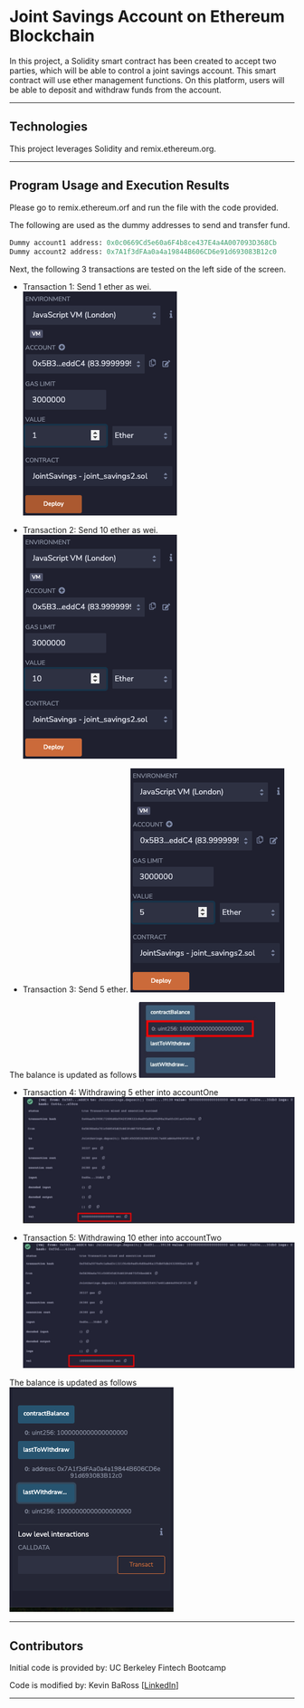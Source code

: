# Joint Savings Account on Ethereum Blockchain

In this project, a Solidity smart contract has been created to accept two parties, which will be able to control a joint savings account. This smart contract will use ether management functions. On this platform, users will be able to deposit and withdraw funds from the account.

---

## Technologies

This project leverages Solidity and remix.ethereum.org.

---

## Program Usage and Execution Results

Please go to remix.ethereum.orf and run the file with the code provided.

The following are used as the dummy addresses to send and transfer fund.

```Python
Dummy account1 address: 0x0c0669Cd5e60a6F4b8ce437E4a4A007093D368Cb
Dummy account2 address: 0x7A1f3dFAa0a4a19844B606CD6e91d693083B12c0
```

Next, the following 3 transactions are tested on the left side of the screen.

- Transaction 1: Send 1 ether as wei.
![ScreenShot1](Execution_Results/scr20.1.png)

- Transaction 2: Send 10 ether as wei.
![ScreenShot2](Execution_Results/scr20.2.png)

- Transaction 3: Send 5 ether.
![ScreenShot3](Execution_Results/scr20.3.png)

The balance is updated as follows
![ScreenShot4](Execution_Results/scr20.4.png)

- Transaction 4: Withdrawing 5 ether into accountOne
![ScreenShot5](Execution_Results/scr20.5.png)

- Transaction 5: Withdrawing 10 ether into accountTwo
![ScreenShot6](Execution_Results/scr20.6.png)

The balance is updated as follows
![ScreenShot7](Execution_Results/scr20.7.png)


  

---

## Contributors

Initial code is provided by: UC Berkeley Fintech Bootcamp

Code is modified by: Kevin BaRoss [[LinkedIn](https://www.linkedin.com/in/kevin-baross/)]


---

